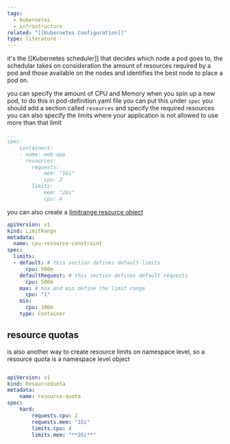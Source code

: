 ```yaml
---
tags:
  - kubernetes
  - infrastructure
related: "[[Kubernetes Configuration]]"
type: literature
---
```

it's the [[Kubernetes scheduler]] that decides which node a pod goes to, the schedular takes on consideration the amount of resources required by a pod and those available on the nodes and identifies the best node to place a pod on.

you can specify the amount of CPU and Memory when you spin up a new pod, to do this in pod-definition.yaml file you can put this under `spec`  you should add a section called `resources` and specify the required resources
you can also specify the limits where your application is not allowed to use more than that limit

```YAML
...
spec:
	containers:
	- name: web-app
	  resources:
		requests:
			mem: "1Gi"
			cpu: 2
		limits:
			mem: "2Gi"
			cpu: 4

```

you can also create a [limitrange resource object](https://kubernetes.io/docs/concepts/policy/limit-range/#limitrange-and-admission-checks-for-pods)

```yaml
apiVersion: v1
kind: LimitRange
metadata:
  name: cpu-resource-constraint
spec:
  limits:
  - default: # this section defines default limits
      cpu: 500m
    defaultRequest: # this section defines default requests
      cpu: 500m
    max: # max and min define the limit range
      cpu: "1"
    min:
      cpu: 100m
    type: Container
```

## resource quotas 
is also another way to create resource limits on namespace level, so a resource quota is a namespace level object


```Yaml

apiVersion: v1
kind: ResourceQuota
metadata: 
	name: resource-quota
spec:
	hard:
		requests.cpu: 2
		requests.mem: "1Gi"
		limits.cpu: 4
		limits.mem: "**2Gi**"
```